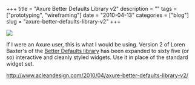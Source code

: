 +++
title = "Axure Better Defaults Library v2"
description = ""
tags = ["prototyping", "wireframing"]
date = "2010-04-13"
categories = ["blog"]
slug = "axure-better-defaults-library-v2"
+++



  <div class="notebook-screenshot"><a href="http://www.acleandesign.com/2010/04/axure-better-defaults-library-v2/"><img src="/media/bluga/wt4bc4a180be46d_large.jpg"/></a></div><p>If I were an Axure user, this is what I would be using. Version 2 of Loren Baxter's of the <a href="http://www.acleandesign.com/2010/04/axure-better-defaults-library-v2/">Better Defaults library</a> has been expanded to sixty five (or so) interactive and cleanly styled widgets. Use it in place of the standard widget set.</p>

    
  <a href="http://www.acleandesign.com/2010/04/axure-better-defaults-library-v2/">http://www.acleandesign.com/2010/04/axure-better-defaults-library-v2/</a>
